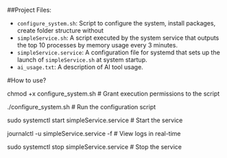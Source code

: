 ##Project Files:
- `configure_system.sh`: Script to configure the system, install packages, create folder structure  without 
- `simpleService.sh`: A script executed by the system service that outputs the top 10 processes by memory usage every 3 minutes. 
- `simpleService.service`: A configuration file for systemd that sets up the launch of `simpleService.sh` at system startup.
- `ai_usage.txt`: A description of AI tool usage.

#How to use?

chmod +x configure_system.sh  # Grant execution permissions to the script

./configure_system.sh          # Run the configuration script

sudo systemctl start simpleService.service  # Start the service

journalctl -u simpleService.service -f  # View logs in real-time

sudo systemctl stop simpleService.service  # Stop the service
